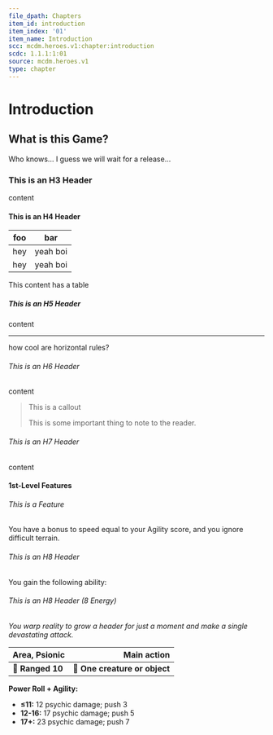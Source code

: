 ```yaml
---
file_dpath: Chapters
item_id: introduction
item_index: '01'
item_name: Introduction
scc: mcdm.heroes.v1:chapter:introduction
scdc: 1.1.1:1:01
source: mcdm.heroes.v1
type: chapter
---
```


# Introduction

## What is this Game?

Who knows... I guess we will wait for a release...

### This is an H3 Header

content

#### This is an H4 Header

| foo | bar      |
| --- | -------- |
| hey | yeah boi |
| hey | yeah boi |

This content has a table

##### This is an H5 Header

content

______________________________________________________________________

how cool are horizontal rules?

###### This is an H6 Header

content

> This is a callout
>
> This is some important thing to note to the reader.

###### This is an H7 Header

content

#### 1st-Level Features

###### This is a Feature

You have a bonus to speed equal to your Agility score, and you ignore difficult terrain.

###### This is an H8 Header

You gain the following ability:

###### This is an H8 Header (8 Energy)

*You warp reality to grow a header for just a moment and make a single devastating attack.*

| **Area, Psionic** |               **Main action** |
| :---------------- | ----------------------------: |
| **📏 Ranged 10**  | **🎯 One creature or object** |

**Power Roll + Agility:**

- **≤11:** 12 psychic damage; push 3
- **12-16:** 17 psychic damage; push 5
- **17+:** 23 psychic damage; push 7
